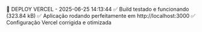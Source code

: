 🚀 DEPLOY VERCEL - 2025-06-25 14:13:44
✅ Build testado e funcionando (323.84 kB)
✅ Aplicação rodando perfeitamente em http://localhost:3000
✅ Configuração Vercel corrigida e otimizada
